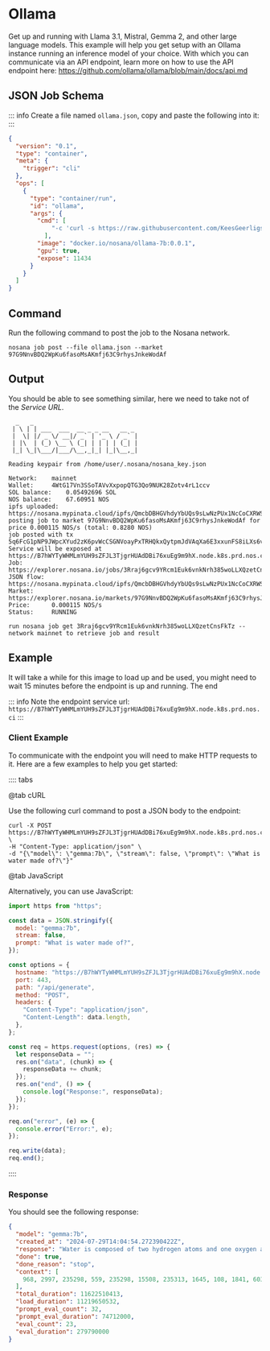 # Ollama

Get up and running with Llama 3.1, Mistral, Gemma 2, and other large language models.
This example will help you get setup with an Ollama instance running an inference model of your choice.
With which you can communicate via an API endpoint, learn more on how to use the API endpoint here: <https://github.com/ollama/ollama/blob/main/docs/api.md>

## JSON Job Schema

::: info
Create a file named `ollama.json`, copy and paste the following into it:
:::

```json
{
  "version": "0.1",
  "type": "container",
  "meta": {
    "trigger": "cli"
  },
  "ops": [
    {
      "type": "container/run",
      "id": "ollama",
      "args": {
        "cmd": [
            "-c 'curl -s https://raw.githubusercontent.com/KeesGeerligs/nosana/main/benchmarking/images/command.sh -o /tmp/command.sh && chmod +x /tmp/command.sh && /tmp/command.sh'"
          ],
        "image": "docker.io/nosana/ollama-7b:0.0.1",
        "gpu": true,
        "expose": 11434
      }
    }
  ]
}
```

## Command

Run the following command to post the job to the Nosana network.

```sh:no-line-numbers
nosana job post --file ollama.json --market 97G9NnvBDQ2WpKu6fasoMsAKmfj63C9rhysJnkeWodAf
```

## Output

You should be able to see something similar, here we need to take not of the *Service URL*.

```sh:no-line-numbers{16}
  _   _
 | \ | | ___  ___  __ _ _ __   __ _
 |  \| |/ _ \/ __|/ _` | '_ \ / _` |
 | |\  | (_) \__ \ (_| | | | | (_| |
 |_| \_|\___/|___/\__,_|_| |_|\__,_|

Reading keypair from /home/user/.nosana/nosana_key.json

Network:	mainnet
Wallet:		4WtG17Vn3SSoTAVvXxpopQTG3Qo9NUK28Zotv4rL1ccv
SOL balance:	0.05492696 SOL
NOS balance:	67.60951 NOS
ipfs uploaded:	https://nosana.mypinata.cloud/ipfs/QmcbDBHGVhdyYbUQs9sLwNzPUx1NcCoCXRWS7dA5VqJteZ
posting job to market 97G9NnvBDQ2WpKu6fasoMsAKmfj63C9rhysJnkeWodAf for price 0.000115 NOS/s (total: 0.8280 NOS)
job posted with tx 5q6FcG1pNP9JWpcXYud2zK6pvWcCSGNVoayPxTRHQkxQytpmJdVAqXa6E3xxunFS8iLXs6vBERhvfxFZQJcmDFyd!
Service will be exposed at https://B7hWYTyWHMLmYUH9sZFJL3TjgrHUAdDBi76xuEg9m9hX.node.k8s.prd.nos.ci
Job:		https://explorer.nosana.io/jobs/3Rraj6gcv9YRcm1Euk6vnkNrh385woLLXQzetCnsFkTz
JSON flow:	https://nosana.mypinata.cloud/ipfs/QmcbDBHGVhdyYbUQs9sLwNzPUx1NcCoCXRWS7dA5VqJteZ
Market:		https://explorer.nosana.io/markets/97G9NnvBDQ2WpKu6fasoMsAKmfj63C9rhysJnkeWodAf
Price:		0.000115 NOS/s
Status:		RUNNING

run nosana job get 3Rraj6gcv9YRcm1Euk6vnkNrh385woLLXQzetCnsFkTz --network mainnet to retrieve job and result
```
## Example

It will take a while for this image to load up and be used, you might need to wait 15 minutes before the endpoint is up and running.
The end

::: info
Note the endpoint service url:
`https://B7hWYTyWHMLmYUH9sZFJL3TjgrHUAdDBi76xuEg9m9hX.node.k8s.prd.nos.ci`
:::

### Client Example

To communicate with the endpoint you will need to make HTTP requests to it.
Here are a few examples to help you get started:

:::: tabs

@tab cURL

Use the following curl command to post a JSON body to the endpoint:

```sh:no-line-numbers
curl -X POST https://B7hWYTyWHMLmYUH9sZFJL3TjgrHUAdDBi76xuEg9m9hX.node.k8s.prd.nos.ci/api/generate \
-H "Content-Type: application/json" \
-d "{\"model\": \"gemma:7b\", \"stream\": false, \"prompt\": \"What is water made of?\"}"
```

@tab JavaScript

Alternatively, you can use JavaScript:

```js
import https from "https";

const data = JSON.stringify({
  model: "gemma:7b",
  stream: false,
  prompt: "What is water made of?",
});

const options = {
  hostname: "https://B7hWYTyWHMLmYUH9sZFJL3TjgrHUAdDBi76xuEg9m9hX.node.k8s.prd.nos.ci",
  port: 443,
  path: "/api/generate",
  method: "POST",
  headers: {
    "Content-Type": "application/json",
    "Content-Length": data.length,
  },
};

const req = https.request(options, (res) => {
  let responseData = "";
  res.on("data", (chunk) => {
    responseData += chunk;
  });
  res.on("end", () => {
    console.log("Response:", responseData);
  });
});

req.on("error", (e) => {
  console.error("Error:", e);
});

req.write(data);
req.end();
```
::::

### Response

You should see the following response:

```json
{
  "model": "gemma:7b",
  "created_at": "2024-07-29T14:04:54.272390422Z",
  "response": "Water is composed of two hydrogen atoms and one oxygen atom together. Its chemical formula is H2O.",
  "done": true,
  "done_reason": "stop",
  "context": [
    968, 2997, 235298, 559, 235298, 15508, 235313, 1645, 108, 1841, 603, 2003, 1644, 576, 181537, 615, 235298, 559, 235298, 15508, 235313, 108, 235322, 2997, 235298, 559, 235298, 15508, 235313, 2516, 108, 11586, 603, 18588, 576, 1378, 20303, 25204, 578, 974, 16175, 24235, 74346, 3584, 235265, 9707, 9408, 10513, 603, 640, 235284, 235302, 35606, 615, 235298, 559, 235298, 15508, 235313, 108
  ],
  "total_duration": 11622510413,
  "load_duration": 11219650532,
  "prompt_eval_count": 32,
  "prompt_eval_duration": 74712000,
  "eval_count": 23,
  "eval_duration": 279790000
}
```
